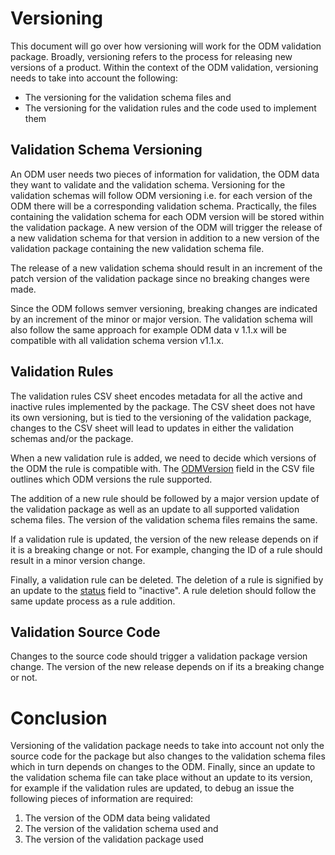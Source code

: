 # Versioning

This document will go over how versioning will work for the ODM validation package. Broadly, versioning refers to the process for releasing new versions of a product. Within the context of the ODM validation, versioning needs to take into account the following:

* The versioning for the validation schema files and 
* The versioning for the validation rules and the code used to implement them

## Validation Schema Versioning

An ODM user needs two pieces of information for validation, the ODM data they want to validate and the validation schema. Versioning for the validation schemas will follow ODM versioning i.e. for each version of the ODM there will be a corresponding validation schema. Practically, the files containing the validation schema for each ODM version will be stored within the validation package. A new version of the ODM will trigger the release of a new validation schema for that version in addition to a new version of the validation package containing the new validation schema file.

The release of a new validation schema should result in an increment of the patch version of the validation package since no breaking changes were made.

Since the ODM follows semver versioning, breaking changes are indicated by an increment of the minor or major version. The validation schema will also follow the same approach for example ODM data v 1.1.x will be compatible with all validation schema version v1.1.x.

## Validation Rules

The validation rules CSV sheet encodes metadata for all the active and inactive rules implemented by the package. The CSV sheet does not have its own versioning, but is tied to the versioning of the validation package, changes to the CSV sheet will lead to updates in either the validation schemas and/or the package. 

When a new validation rule is added, we need to decide which versions of the ODM the rule is compatible with. The [ODMVersion](../validation-rules//README.md/#adding-a-new-rule) field in the CSV file outlines which ODM versions the rule supported. 

The addition of a new rule should be followed by a major version update of the validation package as well as an update to all supported validation schema files. The version of the validation schema files remains the same.

If a validation rule is updated, the version of the new release depends on if it is a breaking change or not. For example, changing the ID of a rule should result in a minor version change.

Finally, a validation rule can be deleted. The deletion of a rule is signified by an update to the [status](../validation-rules/README.md/#adding-a-new-rule) field to "inactive". A rule deletion should follow the same update process as a rule addition.

## Validation Source Code

Changes to the source code should trigger a validation package version change. The version of the new release depends on if its a breaking change or not.

# Conclusion

Versioning of the validation package needs to take into account not only the source code for the package but also changes to the validation schema files which in turn depends on changes to the ODM. Finally, since an update to the validation schema file can take place without an update to its version, for example if the validation rules are updated, to debug an issue the following pieces of information are required:

1. The version of the ODM data being validated
2. The version of the validation schema used and
3. The version of the validation package used


